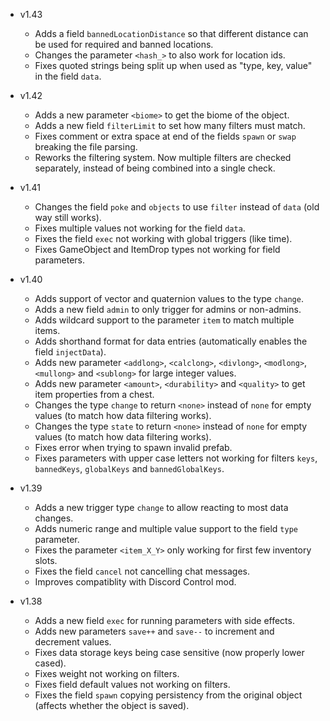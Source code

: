 - v1.43
  - Adds a field `bannedLocationDistance` so that different distance can be used for required and banned locations.
  - Changes the parameter `<hash_>` to also work for location ids.
  - Fixes quoted strings being split up when used as "type, key, value" in the field `data`.

- v1.42
  - Adds a new parameter `<biome>` to get the biome of the object.
  - Adds a new field `filterLimit` to set how many filters must match.
  - Fixes comment or extra space at end of the fields `spawn` or `swap` breaking the file parsing.
  - Reworks the filtering system. Now multiple filters are checked separately, instead of being combined into a single check.

- v1.41
  - Changes the field `poke` and `objects` to use `filter` instead of `data` (old way still works).
  - Fixes multiple values not working for the field `data`.
  - Fixes the field `exec` not working with global triggers (like time).
  - Fixes GameObject and ItemDrop types not working for field parameters.

- v1.40
  - Adds support of vector and quaternion values to the type `change`.
  - Adds a new field `admin` to only trigger for admins or non-admins.
  - Adds wildcard support to the parameter `item` to match multiple items.
  - Adds shorthand format for data entries (automatically enables the field `injectData`).
  - Adds new parameter `<addlong>`, `<calclong>`, `<divlong>`, `<modlong>`, `<mullong>` and `<sublong>` for large integer values.
  - Adds new parameter `<amount>`, `<durability>` and `<quality>` to get item properties from a chest.
  - Changes the type `change` to return `<none>` instead of `none` for empty values (to match how data filtering works).
  - Changes the type `state` to return `<none>` instead of `none` for empty values (to match how data filtering works).
  - Fixes error when trying to spawn invalid prefab.
  - Fixes parameters with upper case letters not working for filters `keys`, `bannedKeys`, `globalKeys` and `bannedGlobalKeys`.

- v1.39
  - Adds a new trigger type `change` to allow reacting to most data changes.
  - Adds numeric range and multiple value support to the field `type` parameter.
  - Fixes the parameter `<item_X_Y>` only working for first few inventory slots.
  - Fixes the field `cancel` not cancelling chat messages.
  - Improves compatiblity with Discord Control mod.

- v1.38
  - Adds a new field `exec` for running parameters with side effects.
  - Adds new parameters `save++` and `save--` to increment and decrement values.
  - Fixes data storage keys being case sensitive (now properly lower cased).
  - Fixes weight not working on filters.
  - Fixes field default values not working on filters.
  - Fixes the field `spawn` copying persistency from the original object (affects whether the object is saved).
